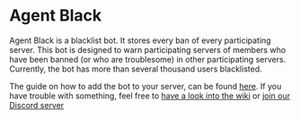# Agent Black

Agent Black is a blacklist bot. It stores every ban of every participating server. This bot is designed to warn participating servers of members who have been banned (or who are troublesome) in other participating servers. Currently, the bot has more than several thousand users blacklisted.

The guide on how to add the bot to your server, can be found [here](https://github.com/FlippedCode/agent-black/wiki/Bot---Getting-Started). If you have trouble with something, feel free to [have a look into the wiki](https://github.com/FlippedCode/agent-black/wiki) or [join our Discord server](https://discord.gg/TqBwHtzzhD)